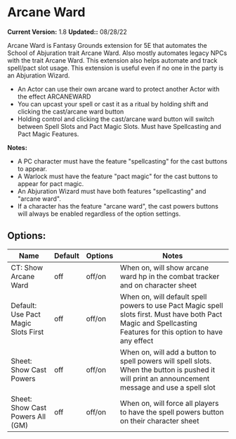# Arcane Ward

**Current Version:** 1.8
**Updated::** 08/28/22

Arcane Ward is Fantasy Grounds extension for 5E that automates the School of Abjuration trait Arcane Ward. Also mostly automates legacy NPCs with the trait Arcane Ward. This extension also helps automate and track spell/pact slot usage. This extension is useful even if no one in the party is an Abjuration Wizard.

- An Actor can use their own arcane ward to protect another Actor with the effect ARCANEWARD
- You can upcast your spell or cast it as a ritual by holding shift and clicking the cast/arcane ward button
- Holding control and clicking the cast/arcane ward button will switch between Spell Slots and Pact Magic Slots. Must have Spellcasting and Pact Magic Features.

**Notes:**
- A PC character must have the feature "spellcasting" for the cast buttons to appear. 
- A Warlock must have the feature "pact magic" for the cast buttons to appear for pact magic. 
- An Abjuration Wizard must have both features "spellcasting" and "arcane ward". 
- If a character has the feature "arcane ward", the cast powers buttons will always be enabled regardless of the option settings.
## Options:
| Name| Default | Options | Notes |
|---|---|---|---|
|CT: Show Arcane Ward| off| off/on| When on, will show arcane ward hp in the combat tracker and on character sheet|
|Default: Use Pact Magic Slots First| off| off/on| When on, will default spell powers to use Pact Magic spell slots first. Must have both Pact Magic and Spellcasting Features for this option to have any effect|
|Sheet: Show Cast Powers| off| off/on| When on, will add a button to spell powers will spell slots. When the button is pushed it will print an announcement message and use a spell slot|
|Sheet: Show Cast Powers All (GM)| off| off/on| When on, will force all players to have the spell powers button on their character sheet|
